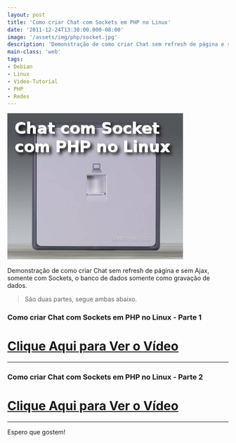 ```yaml
---
layout: post
title: 'Como criar Chat com Sockets em PHP no Linux'
date: '2011-12-24T13:30:00.000-08:00'
image: '/assets/img/php/socket.jpg'
description: 'Demonstração de como criar Chat sem refresh de página e sem Ajax, somente com Sockets, o banco de dados somente como gravação de dados.'
main-class: 'web'
tags:
- Debian
- Linux
- Video-Tutorial
- PHP
- Redes
---
```


![Como criar Chat com Sockets em PHP no Linux](/assets/img/php/socket.jpg "Como criar Chat com Sockets em PHP no Linux")

Demonstração de como criar Chat sem refresh de página e sem Ajax, somente com Sockets, o banco de dados somente como gravação de dados.

> São duas partes, segue ambas abaixo.

### Como criar Chat com Sockets em PHP no Linux - Parte 1 

# [Clique Aqui para Ver o Vídeo](http://www.youtube.com/watch?v=GonaFVE4WlU)


***

### Como criar Chat com Sockets em PHP no Linux - Parte 2 

# [Clique Aqui para Ver o Vídeo](http://www.youtube.com/watch?v=bhPouuvyZeo)


***

Espero que gostem!
